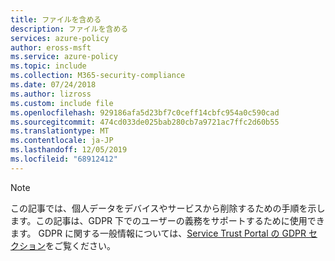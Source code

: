 ```yaml
---
title: ファイルを含める
description: ファイルを含める
services: azure-policy
author: eross-msft
ms.service: azure-policy
ms.topic: include
ms.collection: M365-security-compliance
ms.date: 07/24/2018
ms.author: lizross
ms.custom: include file
ms.openlocfilehash: 929186afa5d23bf7c0ceff14cbfc954a0c590cad
ms.sourcegitcommit: 474cd033de025bab280cb7a9721ac7ffc2d60b55
ms.translationtype: MT
ms.contentlocale: ja-JP
ms.lasthandoff: 12/05/2019
ms.locfileid: "68912412"
---
```

>[!Note] 
> この記事では、個人データをデバイスやサービスから削除するための手順を示します。この記事は、GDPR 下でのユーザーの義務をサポートするために使用できます。 GDPR に関する一般情報については、[Service Trust Portal の GDPR セクション](https://servicetrust.microsoft.com/ViewPage/GDPRGetStarted)をご覧ください。
